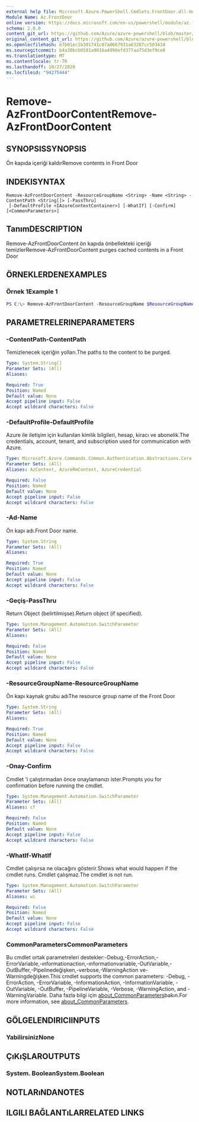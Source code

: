 ```yaml
---
external help file: Microsoft.Azure.PowerShell.Cmdlets.FrontDoor.dll-Help.xml
Module Name: Az.FrontDoor
online version: https://docs.microsoft.com/en-us/powershell/module/az.frontdoor/remove-azfrontdoorcontent
schema: 2.0.0
content_git_url: https://github.com/Azure/azure-powershell/blob/master/src/FrontDoor/FrontDoor/help/Remove-AzFrontDoorContent.md
original_content_git_url: https://github.com/Azure/azure-powershell/blob/master/src/FrontDoor/FrontDoor/help/Remove-AzFrontDoorContent.md
ms.openlocfilehash: b7b01ec1b301741c07a0667931a63287cc503434
ms.sourcegitcommit: b4a38bcb0501a9016a4998efd377aa75d3ef9ce8
ms.translationtype: MT
ms.contentlocale: tr-TR
ms.lasthandoff: 10/27/2020
ms.locfileid: "94275444"
---
```

# <span data-ttu-id="ddfa1-101">Remove-AzFrontDoorContent</span><span class="sxs-lookup"><span data-stu-id="ddfa1-101">Remove-AzFrontDoorContent</span></span>

## <span data-ttu-id="ddfa1-102">SYNOPSIS</span><span class="sxs-lookup"><span data-stu-id="ddfa1-102">SYNOPSIS</span></span>
<span data-ttu-id="ddfa1-103">Ön kapıda içeriği kaldır</span><span class="sxs-lookup"><span data-stu-id="ddfa1-103">Remove contents in Front Door</span></span>

## <span data-ttu-id="ddfa1-104">INDEKI</span><span class="sxs-lookup"><span data-stu-id="ddfa1-104">SYNTAX</span></span>

```
Remove-AzFrontDoorContent -ResourceGroupName <String> -Name <String> -ContentPath <String[]> [-PassThru]
 [-DefaultProfile <IAzureContextContainer>] [-WhatIf] [-Confirm] [<CommonParameters>]
```

## <span data-ttu-id="ddfa1-105">Tanım</span><span class="sxs-lookup"><span data-stu-id="ddfa1-105">DESCRIPTION</span></span>
<span data-ttu-id="ddfa1-106">Remove-AzFrontDoorContent ön kapıda önbellekteki içeriği temizler</span><span class="sxs-lookup"><span data-stu-id="ddfa1-106">Remove-AzFrontDoorContent purges cached contents in a Front Door</span></span>

## <span data-ttu-id="ddfa1-107">ÖRNEKLERDEN</span><span class="sxs-lookup"><span data-stu-id="ddfa1-107">EXAMPLES</span></span>

### <span data-ttu-id="ddfa1-108">Örnek 1</span><span class="sxs-lookup"><span data-stu-id="ddfa1-108">Example 1</span></span>
```powershell
PS C:\> Remove-AzFrontDoorContent -ResourceGroupName $ResourceGroupName -Name $FrontDoorName -ContentPath "/*"
```

## <span data-ttu-id="ddfa1-109">PARAMETRELERINE</span><span class="sxs-lookup"><span data-stu-id="ddfa1-109">PARAMETERS</span></span>

### <span data-ttu-id="ddfa1-110">-ContentPath</span><span class="sxs-lookup"><span data-stu-id="ddfa1-110">-ContentPath</span></span>
<span data-ttu-id="ddfa1-111">Temizlenecek içeriğin yolları.</span><span class="sxs-lookup"><span data-stu-id="ddfa1-111">The paths to the content to be purged.</span></span>

```yaml
Type: System.String[]
Parameter Sets: (All)
Aliases:

Required: True
Position: Named
Default value: None
Accept pipeline input: False
Accept wildcard characters: False
```

### <span data-ttu-id="ddfa1-112">-DefaultProfile</span><span class="sxs-lookup"><span data-stu-id="ddfa1-112">-DefaultProfile</span></span>
<span data-ttu-id="ddfa1-113">Azure ile iletişim için kullanılan kimlik bilgileri, hesap, kiracı ve abonelik.</span><span class="sxs-lookup"><span data-stu-id="ddfa1-113">The credentials, account, tenant, and subscription used for communication with Azure.</span></span>

```yaml
Type: Microsoft.Azure.Commands.Common.Authentication.Abstractions.Core.IAzureContextContainer
Parameter Sets: (All)
Aliases: AzContext, AzureRmContext, AzureCredential

Required: False
Position: Named
Default value: None
Accept pipeline input: False
Accept wildcard characters: False
```

### <span data-ttu-id="ddfa1-114">-Ad</span><span class="sxs-lookup"><span data-stu-id="ddfa1-114">-Name</span></span>
<span data-ttu-id="ddfa1-115">Ön kapı adı.</span><span class="sxs-lookup"><span data-stu-id="ddfa1-115">Front Door name.</span></span>

```yaml
Type: System.String
Parameter Sets: (All)
Aliases:

Required: True
Position: Named
Default value: None
Accept pipeline input: False
Accept wildcard characters: False
```

### <span data-ttu-id="ddfa1-116">-Geçiş</span><span class="sxs-lookup"><span data-stu-id="ddfa1-116">-PassThru</span></span>
<span data-ttu-id="ddfa1-117">Return Object (belirtilmişse).</span><span class="sxs-lookup"><span data-stu-id="ddfa1-117">Return object (if specified).</span></span>

```yaml
Type: System.Management.Automation.SwitchParameter
Parameter Sets: (All)
Aliases:

Required: False
Position: Named
Default value: None
Accept pipeline input: False
Accept wildcard characters: False
```

### <span data-ttu-id="ddfa1-118">-ResourceGroupName</span><span class="sxs-lookup"><span data-stu-id="ddfa1-118">-ResourceGroupName</span></span>
<span data-ttu-id="ddfa1-119">Ön kapı kaynak grubu adı</span><span class="sxs-lookup"><span data-stu-id="ddfa1-119">The resource group name of the Front Door</span></span>

```yaml
Type: System.String
Parameter Sets: (All)
Aliases:

Required: True
Position: Named
Default value: None
Accept pipeline input: False
Accept wildcard characters: False
```

### <span data-ttu-id="ddfa1-120">-Onay</span><span class="sxs-lookup"><span data-stu-id="ddfa1-120">-Confirm</span></span>
<span data-ttu-id="ddfa1-121">Cmdlet 'i çalıştırmadan önce onaylamanızı ister.</span><span class="sxs-lookup"><span data-stu-id="ddfa1-121">Prompts you for confirmation before running the cmdlet.</span></span>

```yaml
Type: System.Management.Automation.SwitchParameter
Parameter Sets: (All)
Aliases: cf

Required: False
Position: Named
Default value: None
Accept pipeline input: False
Accept wildcard characters: False
```

### <span data-ttu-id="ddfa1-122">-WhatIf</span><span class="sxs-lookup"><span data-stu-id="ddfa1-122">-WhatIf</span></span>
<span data-ttu-id="ddfa1-123">Cmdlet çalışırsa ne olacağını gösterir.</span><span class="sxs-lookup"><span data-stu-id="ddfa1-123">Shows what would happen if the cmdlet runs.</span></span>
<span data-ttu-id="ddfa1-124">Cmdlet çalışmaz.</span><span class="sxs-lookup"><span data-stu-id="ddfa1-124">The cmdlet is not run.</span></span>

```yaml
Type: System.Management.Automation.SwitchParameter
Parameter Sets: (All)
Aliases: wi

Required: False
Position: Named
Default value: None
Accept pipeline input: False
Accept wildcard characters: False
```

### <span data-ttu-id="ddfa1-125">CommonParameters</span><span class="sxs-lookup"><span data-stu-id="ddfa1-125">CommonParameters</span></span>
<span data-ttu-id="ddfa1-126">Bu cmdlet ortak parametreleri destekler:-Debug,-ErrorAction,-ErrorVariable,-ınformationaction,-ınformationvariable,-OutVariable,-OutBuffer,-Pipelinedeğişken,-verbose,-WarningAction ve-Warningdeğişken.</span><span class="sxs-lookup"><span data-stu-id="ddfa1-126">This cmdlet supports the common parameters: -Debug, -ErrorAction, -ErrorVariable, -InformationAction, -InformationVariable, -OutVariable, -OutBuffer, -PipelineVariable, -Verbose, -WarningAction, and -WarningVariable.</span></span> <span data-ttu-id="ddfa1-127">Daha fazla bilgi için [about_CommonParameters](http://go.microsoft.com/fwlink/?LinkID=113216)bakın.</span><span class="sxs-lookup"><span data-stu-id="ddfa1-127">For more information, see [about_CommonParameters](http://go.microsoft.com/fwlink/?LinkID=113216).</span></span>

## <span data-ttu-id="ddfa1-128">GÖLGELENDIRICI</span><span class="sxs-lookup"><span data-stu-id="ddfa1-128">INPUTS</span></span>

### <span data-ttu-id="ddfa1-129">Yabilirsiniz</span><span class="sxs-lookup"><span data-stu-id="ddfa1-129">None</span></span>

## <span data-ttu-id="ddfa1-130">ÇıKıŞLAR</span><span class="sxs-lookup"><span data-stu-id="ddfa1-130">OUTPUTS</span></span>

### <span data-ttu-id="ddfa1-131">System. Boolean</span><span class="sxs-lookup"><span data-stu-id="ddfa1-131">System.Boolean</span></span>

## <span data-ttu-id="ddfa1-132">NOTLARıNDA</span><span class="sxs-lookup"><span data-stu-id="ddfa1-132">NOTES</span></span>

## <span data-ttu-id="ddfa1-133">ILGILI BAĞLANTıLAR</span><span class="sxs-lookup"><span data-stu-id="ddfa1-133">RELATED LINKS</span></span>
